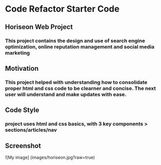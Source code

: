 # Code Refactor Starter Code

## Horiseon Web Project

### This project contains the design and use of search engine optimization, online reputation management and social media marketing

## Motivation

### This project helped with understanding how to consolidate proper html and css code to be clearner and concise.  The next user will understand and make updates with ease.

## Code Style

### project uses html and css basics, with 3 key components > sections/articles/nav

## Screenshot

![My image] (images/horiseon.jpg?raw=true)

